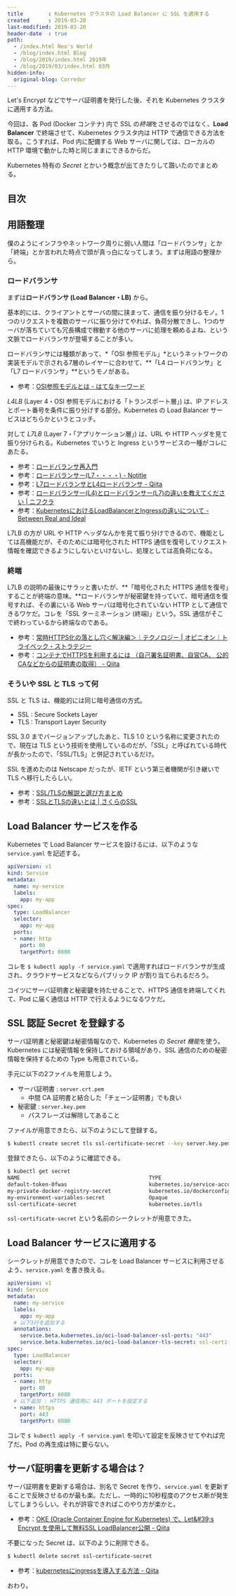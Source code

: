 ```yaml
---
title        : Kubernetes クラスタの Load Balancer に SSL を適用する
created      : 2019-03-20
last-modified: 2019-03-20
header-date  : true
path:
  - /index.html Neo's World
  - /blog/index.html Blog
  - /blog/2019/index.html 2019年
  - /blog/2019/03/index.html 03月
hidden-info:
  original-blog: Corredor
---
```


Let's Encrypt などでサーバ証明書を発行した後、それを Kubernetes クラスタに適用する方法。

今回は、各 Pod (Docker コンテナ) 内で SSL の*終端*をさせるのではなく、**Load Balancer** で終端させて、Kubernetes クラスタ内は HTTP で通信できる方法を取る。こうすれば、Pod 内に配備する Web サーバに関しては、ローカルの HTTP 環境で動かした時と同じままにできるからだ。

Kubernetes 特有の *Secret* とかいう概念が出てきたりして躓いたのでまとめる。

## 目次

## 用語整理

僕のようにインフラやネットワーク周りに弱い人間は「ロードバランサ」とか「終端」とか言われた時点で頭が真っ白になってしまう。まずは用語の整理から。

### ロードバランサ

まずは**ロードバランサ (Load Balancer・LB)** から。

基本的には、クライアントとサーバの間に挟まって、通信を振り分けるモノ。1つのリクエストを複数のサーバに振り分けてやれば、負荷分散できし、1つのサーバが落ちていても冗長構成で稼動する他のサーバに処理を頼めるよね、という文脈でロードバランサが登場することが多い。

ロードバランサには種類があって、*「OSI 参照モデル」*というネットワークの実装モデルで示される7層のレイヤーに合わせて、**「L4 ロードバランサ」と「L7 ロードバランサ」**というモノがある。

- 参考：[OSI参照モデルとは - はてなキーワード](http://d.hatena.ne.jp/keyword/OSI%BB%B2%BE%C8%A5%E2%A5%C7%A5%EB)

*L4LB* (Layer 4・OSI 参照モデルにおける「トランスポート層」) は、IP アドレスとポート番号を条件に振り分けする部分。Kubernetes の Load Balancer サービスはどちらかというとコッチ。

対して *L7LB* (Layer 7・「アプリケーション層」) は、URL や HTTP ヘッダを見て振り分けられる。Kubernetes でいうと Ingress というサービスの一種がコレにあたる。

- 参考：[ロードバランサ再入門](https://www.slideshare.net/ryuichitakashima3/ss-72343772)
- 参考：[ロードバランサー(L7・・・・) - Notitle](http://nothing-titile.hatenablog.jp/entry/2014/09/03/211802)
- 参考：[L7ロードバランサとL4ロードバランサ - Qiita](https://qiita.com/kimullaa/items/9e605e46ba63c6be7fe3)
- 参考：[ロードバランサー(L4)とロードバランサー(L7)の違いを教えてください | ニフクラ](https://cloud.nifty.com/cs/catalog/cloud_faq/catalog_130412001236_1.htm)
- 参考：[KubernetesにおけるLoadBalancerとIngressの違いについて - Between Real and Ideal](https://sff8.hatenablog.com/entry/2018/10/27/234757)

L7LB の方が URL や HTTP ヘッダなんかを見て振り分けできるので、機能としては高機能だが、そのためには暗号化された HTTPS 通信を復号してリクエスト情報を確認できるようにしないといけないし、処理としては高負荷になる。

### 終端

L7LB の説明の最後にサラッと書いたが、**「暗号化された HTTPS 通信を復号」することが終端の意味。**ロードバランサが秘密鍵を持っていて、暗号通信を復号すれば、その裏にいる Web サーバは暗号化されていない HTTP として通信できるワケだ。コレを「SSL ターミネーション (終端)」という。SSL 通信がそこで終わっているから終端なのである。

- 参考：[常時HTTPS化の落とし穴＜解決編＞｜テクノロジー | オピニオン｜トライベック・ストラテジー](https://www.tribeck.jp/column/opinion/technology/20171016/)
- 参考：[コンテナでHTTPSを利用するには （自己署名証明書、自営CA、 公的CAなどからの証明書の取得） - Qiita](https://qiita.com/MahoTakara/items/befb97ab05be17f54fec)

### そういや SSL と TLS って何

SSL と TLS は、機能的には同じ暗号通信の方式。

- SSL : Secure Sockets Layer
- TLS : Transport Layer Security

SSL 3.0 までバージョンアップしたあと、TLS 1.0 という名称に変更されたので、現在は TLS という技術を使用しているのだが、「SSL」と呼ばれている時代が長かったので、「SSL/TLS」と併記されているだけ。

SSL を進めたのは Netscape だったが、IETF という第三者機関が引き継いで TLS へ移行したらしい。

- 参考：[SSL/TLSの解説と選び方まとめ](https://www.geotrust.co.jp/ssl_guideline/ssl_beginners/)
- 参考：[SSLとTLSの違いとは | さくらのSSL](https://ssl.sakura.ad.jp/column/ssl_tls/)

## Load Balancer サービスを作る

Kubernetes で Load Balancer サービスを設けるには、以下のような `service.yaml` を記述する。

```yaml
apiVersion: v1
kind: Service
metadata:
  name: my-service
  labels:
    app: my-app
spec:
  type: LoadBalancer
  selector:
    app: my-app
  ports:
  - name: http
    port: 80
    targetPort: 8080
```

コレを `$ kubectl apply -f service.yaml` で適用すればロードバランサが生成され、クラウドサービスなどならパブリック IP が割り当てられるだろう。

コイツにサーバ証明書と秘密鍵を持たせることで、HTTPS 通信を終端してくれて、Pod に届く通信は HTTP で行えるようになるワケだ。

## SSL 認証 Secret を登録する

サーバ証明書と秘密鍵は秘密情報なので、Kubernetes の *Secret 機能*を使う。Kubernetes には秘密情報を保持しておける領域があり、SSL 通信のための秘密情報を保持するための Type も用意されている。

手元に以下の2ファイルを用意しよう。

- サーバ証明書 : `server.crt.pem`
  - 中間 CA 証明書と結合した「チェーン証明書」でも良い
- 秘密鍵 : `server.key.pem`
  - パスフレーズは解除してあること

ファイルが用意できたら、以下のようにして登録する。

```bash
$ kubectl create secret tls ssl-certificate-secret --key server.key.pem --cert server.crt.pem
```

登録できたら、以下のように確認できる。

```bash
$ kubectl get secret
NAME                                         TYPE                                  DATA   AGE
default-token-0fwas                          kubernetes.io/service-account-token   3      23d
my-private-docker-registry-secret            kubernetes.io/dockerconfigjson        1      23d
my-environment-variables-secret              Opaque                                17     2d
ssl-certificate-secret                       kubernetes.io/tls                     2      25s  # ← コレ
```

`ssl-certificate-secret` という名前のシークレットが用意できた。

## Load Balancer サービスに適用する

シークレットが用意できたので、コレを Load Balancer サービスに利用させるよう、`service.yaml` を書き換える。

```yaml
apiVersion: v1
kind: Service
metadata:
  name: my-service
  labels:
    app: my-app
  # 以下3行を追加する
  annotations:
    service.beta.kubernetes.io/oci-load-balancer-ssl-ports: "443"
    service.beta.kubernetes.io/oci-load-balancer-tls-secret: ssl-certificate-secret
spec:
  type: LoadBalancer
  selector:
    app: my-app
  ports:
  - name: http
    port: 80
    targetPort: 8080
  # 以下追加 : HTTPS 通信用に 443 ポートを設定する
  - name: https
    port: 443
    targetPort: 8080
```

コレで `$ kubectl apply -f service.yaml` を叩いて設定を反映させてやれば完了だ。Pod の再生成は特に要らない。

## サーバ証明書を更新する場合は？

サーバ証明書を更新する場合は、別名で Secret を作り、`service.yaml` を更新することで反映させるのが最も楽。ただし、一時的に10秒程度のアクセス断が発生してしまうらしい。それが許容できればこのやり方が楽かと。

- 参考：[OKE (Oracle Container Engine for Kubernetes) で、Let\&#39;s Encrypt を使用して無料SSL LoadBalancer公開 - Qiita](https://qiita.com/sugimount/items/39f18f0d50491a0b555e)

不要になった Secret は、以下のように削除できる。

```bash
$ kubectl delete secret ssl-certificate-secret
```

- 参考：[kubernetesにingressを導入する方法 - Qiita](https://qiita.com/Hirata-Masato/items/8e6b4536b6f1b23c5270)

おわり。
